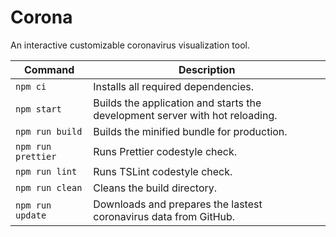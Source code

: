 # Corona

An interactive customizable coronavirus visualization tool.

| Command            | Description                                                                  |
| ------------------ | ---------------------------------------------------------------------------- |
| `npm ci`           | Installs all required dependencies.                                          |
| `npm start`        | Builds the application and starts the development server with hot reloading. |
| `npm run build`    | Builds the minified bundle for production.                                   |
| `npm run prettier` | Runs Prettier codestyle check.                                               |
| `npm run lint`     | Runs TSLint codestyle check.                                                 |
| `npm run clean`    | Cleans the build directory.                                                  |
| `npm run update`   | Downloads and prepares the lastest coronavirus data from GitHub.             |
